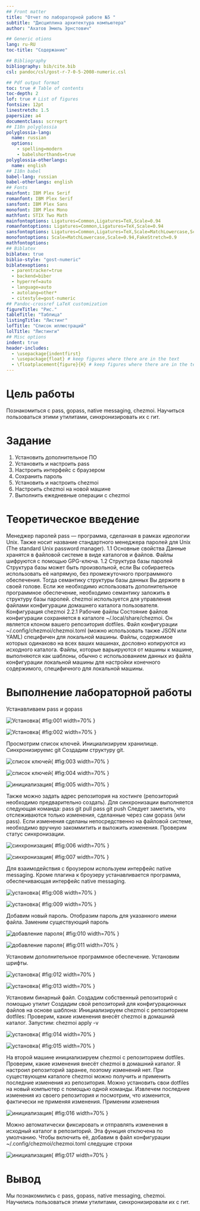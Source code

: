 ```yaml
---
## Front matter
title: "Отчет по лабораторной работе №5 "
subtitle: "Дисциплина архитектура компьютера"
author: "Ахатов Эмиль Эрнстович"

## Generic otions
lang: ru-RU
toc-title: "Содержание"

## Bibliography
bibliography: bib/cite.bib
csl: pandoc/csl/gost-r-7-0-5-2008-numeric.csl

## Pdf output format
toc: true # Table of contents
toc-depth: 2
lof: true # List of figures
fontsize: 12pt
linestretch: 1.5
papersize: a4
documentclass: scrreprt
## I18n polyglossia
polyglossia-lang:
  name: russian
  options:
	- spelling=modern
	- babelshorthands=true
polyglossia-otherlangs:
  name: english
## I18n babel
babel-lang: russian
babel-otherlangs: english
## Fonts
mainfont: IBM Plex Serif
romanfont: IBM Plex Serif
sansfont: IBM Plex Sans
monofont: IBM Plex Mono
mathfont: STIX Two Math
mainfontoptions: Ligatures=Common,Ligatures=TeX,Scale=0.94
romanfontoptions: Ligatures=Common,Ligatures=TeX,Scale=0.94
sansfontoptions: Ligatures=Common,Ligatures=TeX,Scale=MatchLowercase,Scale=0.94
monofontoptions: Scale=MatchLowercase,Scale=0.94,FakeStretch=0.9
mathfontoptions:
## Biblatex
biblatex: true
biblio-style: "gost-numeric"
biblatexoptions:
  - parentracker=true
  - backend=biber
  - hyperref=auto
  - language=auto
  - autolang=other*
  - citestyle=gost-numeric
## Pandoc-crossref LaTeX customization
figureTitle: "Рис."
tableTitle: "Таблица"
listingTitle: "Листинг"
lofTitle: "Список иллюстраций"
lolTitle: "Листинги"
## Misc options
indent: true
header-includes:
  - \usepackage{indentfirst}
  - \usepackage{float} # keep figures where there are in the text
  - \floatplacement{figure}{H} # keep figures where there are in the text
---
```


# Цель работы

Познакомиться с pass, gopass, native messaging, chezmoi. Научиться пользоваться этими утилитами, синхронизировать их с гит.

# Задание

1. Установить дополнительное ПО
2. Установить и настроить pass
3. Настроить интерфейс с браузером
4. Сохранить пароль
5. Установить и настроить chezmoi
6. Настроить chezmoi на новой машине
7. Выполнить ежедневные операции с chezmoi


# Теоретическое введение

Менеджер паролей pass — программа, сделанная в рамках идеологии Unix. Также носит название стандартного менеджера паролей для Unix (The standard Unix password manager). 1.1 Основные свойства Данные хранятся в файловой системе в виде каталогов и файлов. Файлы шифруются с помощью GPG-ключа. 1.2 Структура базы паролей Структура базы может быть произвольной, если Вы собираетесь использовать её напрямую, без промежуточного программного обеспечения. Тогда семантику структуры базы данных Вы держите в своей голове. Если же необходимо использовать дополнительное программное обеспечение, необходимо семантику заложить в структуру базы паролей. chezmoi используется для управления файлами конфигурации домашнего каталога пользователя. Конфигурация chezmoi 2.2.1 Рабочие файлы Состояние файлов конфигурации сохраняется в каталоге ~/.local/share/chezmoi. Он является клоном вашего репозитория dotfiles. Файл конфигурации ~/.config/chezmoi/chezmoi.toml (можно использовать также JSON или YAML) специфичен для локальной машины. Файлы, содержимое которых одинаково на всех ваших машинах, дословно копируются из исходного каталога. Файлы, которые варьируются от машины к машине, выполняются как шаблоны, обычно с использованием данных из файла конфигурации локальной машины для настройки конечного содержимого, специфичного для локальной машины.

# Выполнение лабораторной работы

Устанавливаем pass и gopass 

![Установка](image/1.png){ #fig:001 width=70% }

![Установка](image/2.png){ #fig:002 width=70% }

Просмотрим список ключей. Инициализируем хранилище. Синхронизируемс git Создадим структуру git.

![список ключей](image/3.png){ #fig:003 width=70% }

![список ключей](image/4.png){ #fig:004 width=70% }

![инициализация](image/5.png){ #fig:005 width=70% }

Также можно задать адрес репозитория на хостинге (репозиторий необходимо предварительно создать). Для синхронизации выполняется следующая команда: pass git pull pass git push Следует заметить, что отслеживаются только изменения, сделанные через сам gopass (или pass). Если изменения сделаны непосредственно на файловой системе, необходимо вручную закоммитить и выложить изменения. Проверим статус синхронизации.

![синхронизация](image/6.png){ #fig:006 width=70% }

![синхронизация](image/7.png){ #fig:007 width=70% }

Для взаимодействия с броузером используем интерфейс native messaging. Кроме плагина к броузеру устанавливается программа, обеспечивающая интерфейс native messaging. 

![установка](image/8.png){ #fig:008 width=70% }

![установка](image/9.png){ #fig:009 width=70% }

Добавим новый пароль. Отобразим пароль для указанного имени файла. Заменим существующий пароль

![добавление пароля](image/10.png){ #fig:010 width=70% }

![добавление пароля](image/11.png){ #fig:011 width=70% }

Установим дополнительное программное обеспечение. Установим шрифты.

![установка](image/12.png){ #fig:012 width=70% }

![установка](image/13.png){ #fig:013 width=70% }

Установим бинарный файл. Создадим собственный репозиторий с помощью утилит Создадим свой репозиторий для конфигурационных файлов на основе шаблона: Инициализируем chezmoi с репозиторием dotfiles: Проверим, какие изменения внесёт chezmoi в домашний каталог. Запустим: chezmoi apply -v 

![установка](image/14.png){ #fig:014 width=70% }

![установка](image/15.png){ #fig:015 width=70% }

На второй машине инициализируем chezmoi с репозиторием dotfiles. Проверим, какие изменения внесёт chezmoi в домашний каталог. Я настроил репозиторий заранее, поэтому изменений нет. При существующем каталоге chezmoi можно получить и применить последние изменения из репозитория. Можно установить свои dotfiles на новый компьютер с помощью одной команды. Извлечем последние изменения из своего репозитория и посмотрим, что изменится, фактически не применяя изменения. Применим изменения

![инициализация](image/16.png){ #fig:016 width=70% }

Можно автоматически фиксировать и отправлять изменения в исходный каталог в репозиторий. Эта функция отключена по умолчанию. Чтобы включить её, добавим в файл конфигурации ~/.config/chezmoi/chezmoi.toml следущие строки

![инициализация](image/17.png){ #fig:017 width=70% }

# Вывод 

Мы познакомились с pass, gopass, native messaging, chezmoi. Научились пользоваться этими утилитами, синхронизировали их с гит.
